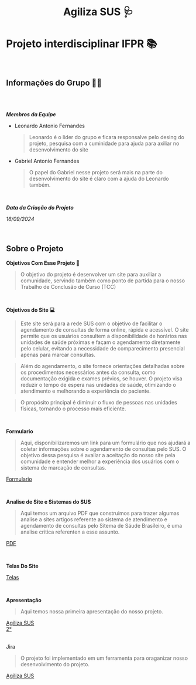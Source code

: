 <h1 align="center"> Agiliza SUS 🩺</h1>

# Projeto interdisciplinar IFPR  📚

<br>

## Informações do Grupo 🙋‍♂️

<br><br>

_**Membros da Equipe**_

- Leonardo Antonio Fernandes
   > Leonardo é o lider do grupo e ficara responsalve pelo desing do projeto, pesquisa com a cuminidade para ajuda para axiliar no desenvolvimento do site 

- Gabriel Antonio Fernandes
   > O papel do Gabriel nesse projeto será mais na parte do desenvolvimento do site é claro com a ajuda do Leonardo também.

<br>

***Data da Criação do Projeto***

*16/09/2024*

<br>

## Sobre o Projeto
__Objetivos Com Esse Projeto 🤔__

> O objetivo do projeto é desenvolver um site para auxiliar a comunidade, servindo também como ponto
 de partida para o nosso Trabalho de Conclusão de Curso (TCC)

<br>

__Objetivos do Site 💻__

> Este site será para a rede SUS com o objetivo de facilitar o agendamento de consultas de forma online,
rápida e acessível. O site permite que os usuários consultem a disponibilidade de horários nas unidades de saúde
próximas e façam o agendamento diretamente pelo celular, evitando a necessidade de comparecimento presencial apenas
para marcar consultas.

> Além do agendamento, o site fornece orientações detalhadas sobre os procedimentos necessários antes da consulta,
como documentação exigida e exames prévios, se houver. O projeto visa reduzir o tempo de espera nas unidades de saúde,
otimizando o atendimento e melhorando a experiência do paciente.

> O propósito principal é diminuir o fluxo de pessoas nas unidades físicas, tornando o processo mais eficiente.

<br>

__Formulario__

> Aqui, disponibilizaremos um link para um formulário que nos ajudará a coletar informações sobre o
agendamento de consultas pelo SUS. O objetivo dessa pesquisa é avaliar a aceitação do nosso site pela
comunidade e entender melhor a experiência dos usuários com o sistema de marcação de consultas.

[Formulario](https://docs.google.com/forms/d/1N8F2qXxVNT1kW5hzxojFvinWKXmU56ZbJ9b7T-Du23o/edit)

<br>

__Analise de Site e Sistemas do SUS__

> Aqui temos um arquivo PDF que construimos para trazer algumas analise a sites artigos referente ao sistema de atendimento e agendamento de
consultas pelo Sitema de Sáude Brasíleiro, é uma analise critica referenten a esse assunto.

[PDF](https://docs.google.com/document/d/1lWBxkdtEhQoKBljM6-1uDyUDSsVm9_-SU2_-gIBXPpQ/edit?tab=t.0)

<br>

__Telas Do Site__

[Telas](https://www.figma.com/design/yG702PGdudkKZLo8RgZsod/Agenda-Sa%C3%BAde-(Community)?node-id=0-1&t=qrr9jxBnnHhjGKmw-1)

<br>

__Apresentação__

>Aqui temos nossa primeira apresentação do nosso projeto.

[Agiliza SUS](https://docs.google.com/presentation/d/11IHEFuq0Wr9NZkB7QkeHGhlrcSKxJP6Xf99nFBaWy1w/edit#slide=id.p1)
<br>
[2°](https://drive.google.com/file/d/1ZvTr36zOcris8I-EYm8xOekAwfrs44af/view?usp=sharing)

<br>
Jira

>O projeto foi implementado em um ferramenta para oraganizar nosso desenvolvimento do projeto.

[Agiliza SUS](https://leonardoantoniof.atlassian.net/jira/software/projects/SCRUM/boards/1/backlog)
